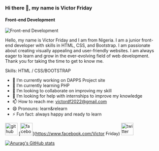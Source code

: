 ### Hi there 👋, my name is Victor Friday
#### Front-end Development
![Front-end Development](https://arturssmirnovs.github.io/github-profile-readme-generator/images/banner.png)

Hello, my name is Victor Friday and I am from Nigeria. I am a junior front-end developer with skills in HTML, CSS, and Bootstrap. I am passionate about creating visually appealing and user-friendly websites. I am always eager to learn and grow in the ever-evolving field of web development. Thank you for taking the time to get to know me.

Skills: HTML / CSS/BOOTSTRAP

- 🔭 I’m currently working on DAPPS Project site 
- 🌱 I’m currently learning PHP 
- 👯 I’m looking to collaborate on improving my skill 
- 🤔 I’m looking for help with internships to improve my knowledge 
- 📫 How to reach me: victordf2022@gmail.com 
- 😄 Pronouns: learn&relearn 
- ⚡ Fun fact: always happy and ready to learn 


[<img src='https://cdn.jsdelivr.net/npm/simple-icons@3.0.1/icons/github.svg' alt='github' height='40'>](https://github.com/VDF22)  [<img src='https://cdn.jsdelivr.net/npm/simple-icons@3.0.1/icons/facebook.svg' alt='facebook' height='40'>](https://www.facebook.com/Victor Friday)  [<img src='https://cdn.jsdelivr.net/npm/simple-icons@3.0.1/icons/twitter.svg' alt='twitter' height='40'>](https://twitter.com/@vdf_22)  



<!---
VDF22/VDF22 is a ✨ special ✨ repository because its `README.md` (this file) appears on your GitHub profile.
You can click the Preview link to take a look at your changes.
--->
[![Anurag's GitHub stats](https://github-readme-stats.vercel.app/api?username=VDF22)](https://github.com/anuraghazra/github-readme-stats)
